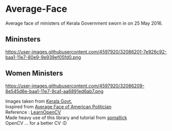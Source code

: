 # Average-Face

Average face of ministers of Kerala Government sworn in on 25 May 2016.
## Mininsters
https://user-images.githubusercontent.com/4597920/32086201-7e926c92-baa1-11e7-80e9-9e939ef05fd0.png

## Women Ministers
https://user-images.githubusercontent.com/4597920/32086209-8e545d8e-baa1-11e7-9ca1-aa6891ed6ab7.png

Images taken from [Kerala Govt.](http://www.niyamasabha.org/codes/members.htm)   
Inspired from [Average Face of American Politician](http://www.bbc.com/future/story/20171018-this-is-the-face-of-the-average-american-politician$)   
Reference : [LearnOpenCV](https://www.learnopencv.com/)   
Made heavy use of this library and tutorial from [spmallick](https://github.com/spmallick/dlib)   
OpenCV ... for a better CV :D   
